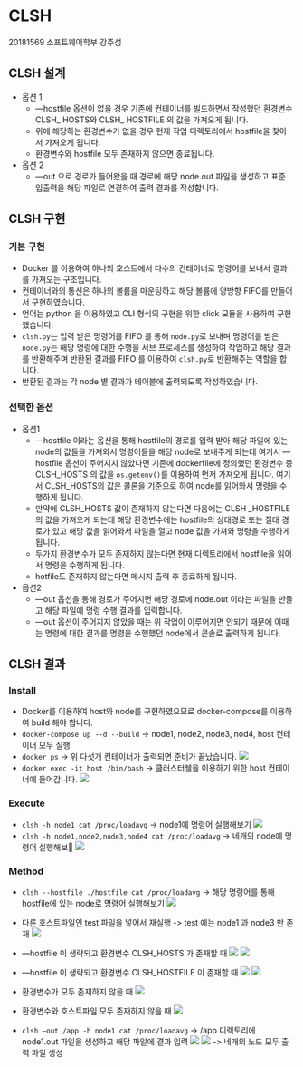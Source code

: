 # CLSH
20181569 소프트웨어학부 강주성

## CLSH 설계
- 옵션 1
	- —hostfile 옵션이 없을 경우 기존에 컨테이너를 빌드하면서 작성했던 환경변수 CLSH_ HOSTS와 CLSH_ HOSTFILE 의 값을 가져오게 됩니다.
	- 위에 해당하는 환경변수가 없을 경우 현재 작업 디렉토리에서 hostfile을 찾아서 가져오게 됩니다.
	- 환경변수와 hostfile 모두 존재하지 않으면 종료됩니다.
- 옵션 2
	- —out 으로 경로가 들어왔을 때 경로에 해당 node.out 파일을 생성하고 표준 입출력을 해당 파일로 연결하여 출력 결과를 작성합니다.

## CLSH 구현
### 기본 구현
- Docker 를 이용하여 하나의 호스트에서 다수의 컨테이너로 명령어를 보내서 결과를 가져오는 구조입니다.
- 컨테이너와의 통신은 하나의 볼륨을 마운팅하고 해당 볼륨에 양방향 FIFO를 만들어서 구현하였습니다.
- 언어는 python 을 이용하였고 CLI 형식의 구현을 위한 click 모듈을 사용하여 구현했습니다.
- `clsh.py`는 입력 받은 명령어를 FIFO 를 통해 `node.py`로 보내며 명령어를 받은 `node.py`는 해당 명령에 대한 수행을 서브 프로세스를 생성하여 작업하고 해당 결과를 반환해주며 반환된 결과를 FIFO 를 이용하여 `clsh.py`로 반환해주는 역할을 합니다.
- 반환된 결과는 각 node 별 결과가 테이블에 출력되도록 작성하였습니다.
### 선택한 옵션
- 옵션1
	- —hostfile 이라는 옵션을 통해 hostfile의 경로를 입력 받아 해당 파일에 있는 node의 값들을 가져와서 명령어들을 해당 node로 보내주게 되는데 여기서 —hostfile 옵션이 주어지지 않았다면 기존에 dockerfile에 정의했던 환경변수 중 CLSH_HOSTS 의 값을 `os.getenv()`를 이용하여 먼저 가져오게 됩니다. 여기서 CLSH_HOSTS의 값은 콜론을 기준으로 하여 node를 읽어와서 명령을 수행하게 됩니다.
	- 만약에 CLSH_HOSTS 값이 존재하지 않는다면 다음에는 CLSH _HOSTFILE 의 값을 가져오게 되는데 해당 환경변수에는 hostfile의 상대경로 또는 절대 경로가 있고 해당 값을 읽어와서 파일을 열고 node 값을 가져와 명령을 수행하게 됩니다.
	- 두가지 환경변수가 모두 존재하지 않는다면 현재 디렉토리에서 hostfile을 읽어서 명령을 수행하게 됩니다.
	- hotfile도 존재하지 않는다면 메시지 출력 후 종료하게 됩니다.
- 옵션2
	- —out 옵션을 통해 경로가 주어지면 해당 경로에 node.out 이라는 파일을 만들고 해당 파일에 명령 수행 결과를 입력합니다.
	- —out 옵션이 주어지지 않았을 때는 위 작업이 이루어지면 안되기 때문에 이때는 명령에 대한 결과를 명령을 수행했던 node에서 콘솔로 출력하게 됩니다.

## CLSH 결과
### Install
- Docker를 이용하여 host와 node를 구현하였으므로 docker-compose를 이용하여 build 해야 합니다.
- `docker-compose up --d --build` -> node1, node2, node3, nod4, host 컨테이너 모두 실행
- `docker ps` -> 위 다섯개 컨테이너가 출력되면 준비가 끝났습니다.
![](./readme_img/clsh_1.png)
- `docker exec -it host /bin/bash` -> 클러스터쉘을 이용하기 위한 host 컨테이너에 들어갑니다.
![](./readme_img/clsh_2.png)

### Execute
- `clsh -h node1 cat /proc/loadavg` -> node1에 명령어 실행해보기
![](./readme_img/clsh_3.png)
- `clsh -h node1,node2,node3,node4 cat /proc/loadavg` -> 네개의 node에 명령어 실행해보
![](./readme_img/clsh_4png)

### Method
- `clsh --hostfile ./hostfile cat /proc/loadavg` -> 해당 명령어를 통해 hostfile에 있는 node로 명령어 실행해보기
![](./readme_img/clsh_5.png)
- 다른 호스트파일인 test 파일을 넣어서 재실행 -> test 에는 node1 과 node3 만 존재
![](./readme_img/clsh_6.png)
- —hostfile 이 생략되고 환경변수 CLSH_HOSTS 가 존재할 때
![](./readme_img/clsh_7.png)
![](./readme_img/clsh_8.png)
- —hostfile 이 생략되고 환경변수 CLSH_HOSTFILE 이 존재할 때
![](./readme_img/clsh_9.png)
![](./readme_img/clsh_10.png)
- 환경변수가 모두 존재하지 않을 때
![](./readme_img/clsh_11.png)
- 환경변수와 호스트파일 모두 존재하지 않을 때
![](./readme_img/clsh_12.png)

- `clsh —out /app -h node1 cat /proc/loadavg` -> /app 디렉토리에 node1.out 파일을 생성하고 해당 파일에 결과 입력
![](./readme_img/clsh_13.png)
![](./readme_img/clsh_14.png)
-> 네개의 노드 모두 출력 파일 생성
